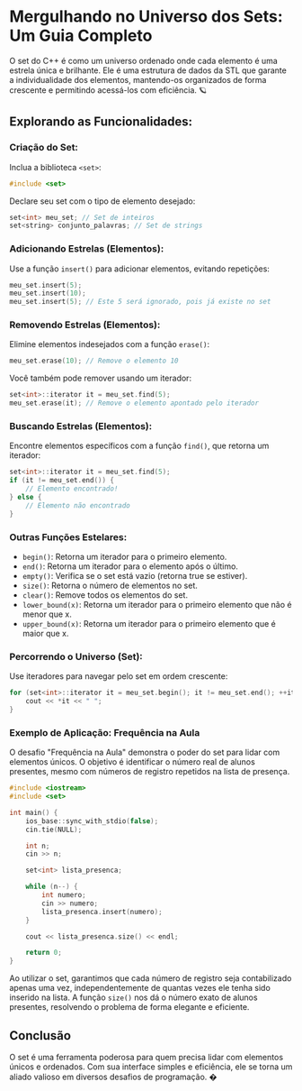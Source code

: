 # Mergulhando no Universo dos Sets: Um Guia Completo

O set do C++ é como um universo ordenado onde cada elemento é uma estrela única e brilhante. Ele é uma estrutura de dados da STL que garante a individualidade dos elementos, mantendo-os organizados de forma crescente e permitindo acessá-los com eficiência. 🪐

## Explorando as Funcionalidades:

### Criação do Set:

Inclua a biblioteca `<set>`:

```cpp
#include <set>
```

Declare seu set com o tipo de elemento desejado:

```cpp
set<int> meu_set; // Set de inteiros
set<string> conjunto_palavras; // Set de strings
```

### Adicionando Estrelas (Elementos):

Use a função `insert()` para adicionar elementos, evitando repetições:

```cpp
meu_set.insert(5);
meu_set.insert(10);
meu_set.insert(5); // Este 5 será ignorado, pois já existe no set
```

### Removendo Estrelas (Elementos):

Elimine elementos indesejados com a função `erase()`:

```cpp
meu_set.erase(10); // Remove o elemento 10
```

Você também pode remover usando um iterador:

```cpp
set<int>::iterator it = meu_set.find(5);
meu_set.erase(it); // Remove o elemento apontado pelo iterador
```

### Buscando Estrelas (Elementos):

Encontre elementos específicos com a função `find()`, que retorna um iterador:

```cpp
set<int>::iterator it = meu_set.find(5);
if (it != meu_set.end()) {
    // Elemento encontrado!
} else {
    // Elemento não encontrado
}
```

### Outras Funções Estelares:

- `begin()`: Retorna um iterador para o primeiro elemento.
- `end()`: Retorna um iterador para o elemento após o último.
- `empty()`: Verifica se o set está vazio (retorna true se estiver).
- `size()`: Retorna o número de elementos no set.
- `clear()`: Remove todos os elementos do set.
- `lower_bound(x)`: Retorna um iterador para o primeiro elemento que não é menor que x.
- `upper_bound(x)`: Retorna um iterador para o primeiro elemento que é maior que x.

### Percorrendo o Universo (Set):

Use iteradores para navegar pelo set em ordem crescente:

```cpp
for (set<int>::iterator it = meu_set.begin(); it != meu_set.end(); ++it) {
    cout << *it << " ";
}
```

### Exemplo de Aplicação: Frequência na Aula

O desafio "Frequência na Aula" demonstra o poder do set para lidar com elementos únicos. O objetivo é identificar o número real de alunos presentes, mesmo com números de registro repetidos na lista de presença.

```cpp
#include <iostream>
#include <set>

int main() {
    ios_base::sync_with_stdio(false);
    cin.tie(NULL);

    int n;
    cin >> n;

    set<int> lista_presenca;

    while (n--) {
        int numero;
        cin >> numero;
        lista_presenca.insert(numero);
    }

    cout << lista_presenca.size() << endl;

    return 0;
}
```

Ao utilizar o set, garantimos que cada número de registro seja contabilizado apenas uma vez, independentemente de quantas vezes ele tenha sido inserido na lista. A função `size()` nos dá o número exato de alunos presentes, resolvendo o problema de forma elegante e eficiente.

## Conclusão

O set é uma ferramenta poderosa para quem precisa lidar com elementos únicos e ordenados. Com sua interface simples e eficiência, ele se torna um aliado valioso em diversos desafios de programação. �
